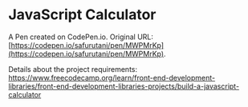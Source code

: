 # JavaScript Calculator

A Pen created on CodePen.io. Original URL: [https://codepen.io/safurutani/pen/MWPMrKp](https://codepen.io/safurutani/pen/MWPMrKp).


Details about the project requirements: https://www.freecodecamp.org/learn/front-end-development-libraries/front-end-development-libraries-projects/build-a-javascript-calculator
